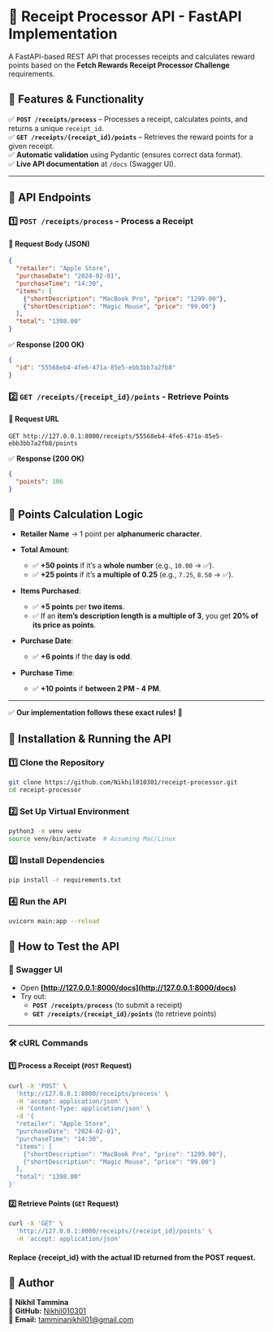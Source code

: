# 🚀 Receipt Processor API - FastAPI Implementation

A FastAPI-based REST API that processes receipts and calculates reward points based on the **Fetch Rewards Receipt Processor Challenge** requirements.

## 📌 Features & Functionality
✅ **`POST /receipts/process`** – Processes a receipt, calculates points, and returns a unique `receipt_id`.  
✅ **`GET /receipts/{receipt_id}/points`** – Retrieves the reward points for a given receipt.  
✅ **Automatic validation** using Pydantic (ensures correct data format).  
✅ **Live API documentation** at `/docs` (Swagger UI).  

---

## 📌 API Endpoints

### **1️⃣ `POST /receipts/process` - Process a Receipt**
#### 📩 Request Body (JSON)
```json
{
  "retailer": "Apple Store",
  "purchaseDate": "2024-02-01",
  "purchaseTime": "14:30",
  "items": [
    {"shortDescription": "MacBook Pro", "price": "1299.00"},
    {"shortDescription": "Magic Mouse", "price": "99.00"}
  ],
  "total": "1398.00"
}
```
✅ **Response (200 OK)**  
```json
{
  "id": "55568eb4-4fe6-471a-85e5-ebb3bb7a2fb8"
}
```
### **2️⃣ `GET /receipts/{receipt_id}/points` - Retrieve Points**


#### 📩 Request URL
```
GET http://127.0.0.1:8000/receipts/55568eb4-4fe6-471a-85e5-ebb3bb7a2fb8/points
```
✅ **Response (200 OK)**  
```json
{
  "points": 106
}
```

## 📌 Points Calculation Logic

- **Retailer Name** → 1 point per **alphanumeric character**.

- **Total Amount**:
  - ✅ **+50 points** if it’s a **whole number** (e.g., `10.00` → ✅).
  - ✅ **+25 points** if it’s **a multiple of 0.25** (e.g., `7.25`, `8.50` → ✅).

- **Items Purchased**:
  - ✅ **+5 points** per **two items**.
  - ✅ If an **item’s description length is a multiple of 3**, you get **20% of its price as points**.

- **Purchase Date**:
  - ✅ **+6 points** if the **day is odd**.

- **Purchase Time**:
  - ✅ **+10 points** if **between 2 PM - 4 PM**.

---

✅ **Our implementation follows these exact rules!** 🎯


## 📌 Installation & Running the API

### 1️⃣ Clone the Repository
```bash
git clone https://github.com/Nikhil010301/receipt-processor.git
cd receipt-processor
```

### 2️⃣ Set Up Virtual Environment
```bash
python3 -m venv venv
source venv/bin/activate  # Assuming Mac/Linux
```
### 3️⃣ Install Dependencies
```bash
pip install -r requirements.txt
```
### 4️⃣ Run the API
```bash
uvicorn main:app --reload
```



## 📌 How to Test the API

### 🚀 Swagger UI 
- Open **[http://127.0.0.1:8000/docs](http://127.0.0.1:8000/docs)**  
- Try out:
  - **`POST /receipts/process`** (to submit a receipt)
  - **`GET /receipts/{receipt_id}/points`** (to retrieve points)

---

### 🛠️ cURL Commands

#### **1️⃣ Process a Receipt (`POST` Request)**
```bash
curl -X 'POST' \
  'http://127.0.0.1:8000/receipts/process' \
  -H 'accept: application/json' \
  -H 'Content-Type: application/json' \
  -d '{
  "retailer": "Apple Store",
  "purchaseDate": "2024-02-01",
  "purchaseTime": "14:30",
  "items": [
    {"shortDescription": "MacBook Pro", "price": "1299.00"},
    {"shortDescription": "Magic Mouse", "price": "99.00"}
  ],
  "total": "1398.00"
}'
```

#### **2️⃣ Retrieve Points (`GET` Request)**
```bash
curl -X 'GET' \
  'http://127.0.0.1:8000/receipts/{receipt_id}/points' \
  -H 'accept: application/json'
```

#### Replace {receipt_id} with the actual ID returned from the POST request.

## 📌 Author

👤 **Nikhil Tammina**  
🔗 **GitHub:** [Nikhil010301](https://github.com/Nikhil010301)  
📧 **Email:** [tamminanikhil01@gmail.com](mailto:tamminanikhil01@gmail.com)  
